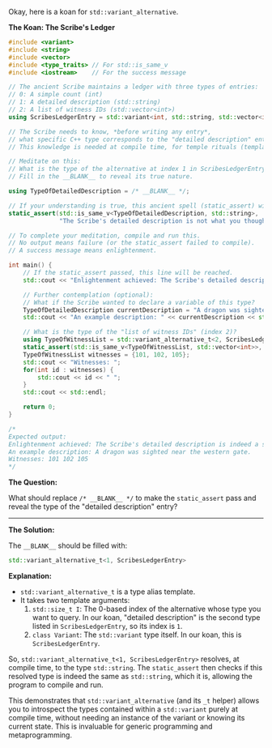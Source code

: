 Okay, here is a koan for `std::variant_alternative`.

**The Koan: The Scribe's Ledger**

```cpp
#include <variant>
#include <string>
#include <vector>
#include <type_traits> // For std::is_same_v
#include <iostream>    // For the success message

// The ancient Scribe maintains a ledger with three types of entries:
// 0: A simple count (int)
// 1: A detailed description (std::string)
// 2: A list of witness IDs (std::vector<int>)
using ScribesLedgerEntry = std::variant<int, std::string, std::vector<int>>;

// The Scribe needs to know, *before writing any entry*,
// what specific C++ type corresponds to the "detailed description" entry.
// This knowledge is needed at compile time, for temple rituals (template metaprogramming).

// Meditate on this:
// What is the type of the alternative at index 1 in ScribesLedgerEntry?
// Fill in the __BLANK__ to reveal its true nature.

using TypeOfDetailedDescription = /* __BLANK__ */;

// If your understanding is true, this ancient spell (static_assert) will hold.
static_assert(std::is_same_v<TypeOfDetailedDescription, std::string>,
              "The Scribe's detailed description is not what you thought.");

// To complete your meditation, compile and run this.
// No output means failure (or the static_assert failed to compile).
// A success message means enlightenment.

int main() {
    // If the static_assert passed, this line will be reached.
    std::cout << "Enlightenment achieved: The Scribe's detailed description is indeed a std::string." << std::endl;

    // Further contemplation (optional):
    // What if the Scribe wanted to declare a variable of this type?
    TypeOfDetailedDescription currentDescription = "A dragon was sighted near the western gate.";
    std::cout << "An example description: " << currentDescription << std::endl;

    // What is the type of the "list of witness IDs" (index 2)?
    using TypeOfWitnessList = std::variant_alternative_t<2, ScribesLedgerEntry>;
    static_assert(std::is_same_v<TypeOfWitnessList, std::vector<int>>, "Witness list type mismatch!");
    TypeOfWitnessList witnesses = {101, 102, 105};
    std::cout << "Witnesses: ";
    for(int id : witnesses) {
        std::cout << id << " ";
    }
    std::cout << std::endl;

    return 0;
}

/*
Expected output:
Enlightenment achieved: The Scribe's detailed description is indeed a std::string.
An example description: A dragon was sighted near the western gate.
Witnesses: 101 102 105
*/
```

**The Question:**

What should replace `/* __BLANK__ */` to make the `static_assert` pass and reveal the type of the "detailed description" entry?

---

**The Solution:**

The `__BLANK__` should be filled with:

```cpp
std::variant_alternative_t<1, ScribesLedgerEntry>
```

**Explanation:**

*   `std::variant_alternative_t` is a type alias template.
*   It takes two template arguments:
    1.  `std::size_t I`: The 0-based index of the alternative whose type you want to query. In our koan, "detailed description" is the second type listed in `ScribesLedgerEntry`, so its index is `1`.
    2.  `class Variant`: The `std::variant` type itself. In our koan, this is `ScribesLedgerEntry`.

So, `std::variant_alternative_t<1, ScribesLedgerEntry>` resolves, at compile time, to the type `std::string`. The `static_assert` then checks if this resolved type is indeed the same as `std::string`, which it is, allowing the program to compile and run.

This demonstrates that `std::variant_alternative` (and its `_t` helper) allows you to introspect the types contained within a `std::variant` purely at compile time, without needing an instance of the variant or knowing its current state. This is invaluable for generic programming and metaprogramming.